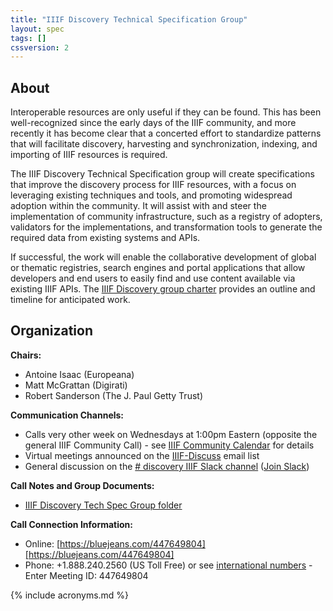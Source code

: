 ```yaml
---
title: "IIIF Discovery Technical Specification Group"
layout: spec
tags: []
cssversion: 2
---
```


## About

Interoperable resources are only useful if they can be found. This has been well-recognized since the early days of the IIIF community, and more recently it has become clear that a concerted effort to standardize patterns that will facilitate discovery, harvesting and synchronization, indexing, and importing of IIIF resources is required.

The IIIF Discovery Technical Specification group will create specifications that improve the discovery process for IIIF resources, with a focus on leveraging existing techniques and tools, and promoting widespread adoption within the community. It will assist with and steer the implementation of community infrastructure, such as a registry of adopters, validators for the implementations, and transformation tools to generate the required data from existing systems and APIs.

If successful, the work will enable the collaborative development of global or thematic registries, search engines and portal applications that allow developers and end users to easily find and use content available via existing IIIF APIs. The [IIIF Discovery group charter][charter] provides an outline and timeline for anticipated work.

## Organization

**Chairs:**

  * Antoine Isaac (Europeana)
  * Matt McGrattan (Digirati)
  * Robert Sanderson (The J. Paul Getty Trust)

**Communication Channels:**

  * Calls very other week on Wednesdays at 1:00pm Eastern (opposite the general IIIF Community Call) - see [IIIF Community Calendar][iiif-calendar] for details
  * Virtual meetings announced on the [IIIF-Discuss][iiif-discuss] email list
  * General discussion on the [# discovery IIIF Slack channel][discovery-slack] ([Join Slack][slack])

**Call Notes and Group Documents:**

  * [IIIF Discovery Tech Spec Group folder][discovery-folder]

**Call Connection Information:**

  * Online: [https://bluejeans.com/447649804][https://bluejeans.com/447649804]
  * Phone: +1.888.240.2560 (US Toll Free) or see [international numbers][international-bluejeans] - Enter Meeting ID: 447649804

[charter]: /community/groups/discovery/charter
[events]: /event "IIIF Events"
[iiif-discuss]: https://groups.google.com/forum/#!forum/iiif-discuss "IIIF-Discuss Forum"
[discovery-slack]: https://iiif.slack.com/messages/discovery/details/
[discovery-folder]: https://drive.google.com/drive/u/0/folders/0B_Alni5J8UNITzlpYW1MdnFpSlU
[slack]: http://bit.ly/iiif-slack
[https://bluejeans.com/447649804]: https://bluejeans.com/447649804
[iiif-calendar]: http://iiif.io/community/groups/
[international-bluejeans]: https://bluejeans.com/numbers?ll=en


{% include acronyms.md %}
